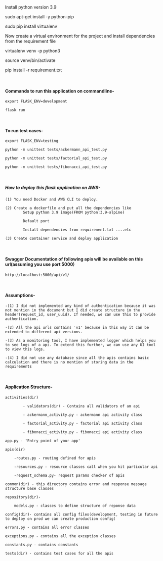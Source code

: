 Install python version 3.9

sudo apt-get install -y python-pip

sudo pip install virtualenv

Now create a virtual environment for the project and install dependencies from the requirement file

virtualenv venv -p python3

source venv/bin/activate

pip install -r requirement.txt

<br/>


#### Commands to run this application on commandline-

    export FLASK_ENV=development

    flask run


<br/>

#### To run test cases- 

    export FLASK_ENV=testing

    python -m unittest tests/ackermann_api_test.py

    python -m unittest tests/factorial_api_test.py

    python -m unittest tests/fibonacci_api_test.py


<br/>

##### How to deploy this flask application on AWS-

    (1) You need Docker and AWS CLI to deploy.

    (2) Create a dockerfile and put all the dependencies like 
            Setup python 3.9 image(FROM python:3.9-alpine)
            
            Default port
            
            Install dependencies from requirement.txt ....etc
        
    (3) Create container service and deploy application



<br/>

#### Swagger Documentation of following apis will be available on this url(assuming you use port 5000)

    http://localhost:5000/api/v1/



<br/>

#### Assumptions-

    -(1) I did not implemented any kind of authentication because it was not mention in the document but I did create structure in the header(request_id, user_uuid). If needed, we can use this to provide authentication.

    -(2) All the api urls contains 'v1' because in this way it can be extended to different api versions.

    -(3) As a monitoring tool, I have implemented logger which helps you to see logs of a api. To extend this further, we can use any UI tool to view this logs.

    -(4) I did not use any database since all the apis contains basic calculation and there is no mention of storing data in the requirements


<br/>

#### Application Structure-

    activities(dir) 

            - validators(dir) - Contains all validators of an api

            - ackermann_activity.py - ackermann api activity class

            - factorial_activity.py - factorial api activity class

            - fibonacci_activity.py - fibonacci api activity class

    app.py - 'Entry point of your app'

    apis(dir) 

	    -routes.py - routing defined for apis
    
        -resources.py - resource classes call when you hit particular api
    
        -request_schema.py- request params checker of apis

    common(dir) - this directory contains error and response message structure base classes

    repository(dir)-

        models.py - classes to define structure of reponse data

    config(dir)- contains all config files(development, testing in future to deploy on prod we can create production config)

    errors.py - contains all error classes

    exceptions.py - contains all the exception classes

    constants.py - contains constants

    tests(dir) - contains test cases for all the apis





